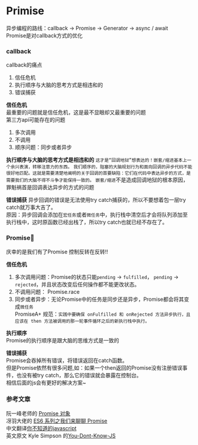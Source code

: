 # Primise
异步编程的路线：callback -> Promise -> Generator -> async / await  
Promise是对callback方式的优化

### callback
callback的痛点
1. 信任危机  
2. 执行顺序与大脑的思考方式是相违和的  
3. 错误捕获  

__信任危机__  
最重要的问题就是信任危机，这是最不显眼却又最重要的问题  
第三方api可能存在的问题
1. 多次调用
2. 不调用
3. 顺序问题：同步或者异步

__执行顺序与大脑的思考方式是相违和的__
`这才是“回调地狱”想表达的！嵌套/缩进基本上一个余兴表演，转移注意力的东西。`
`我们顺序的，阻塞的大脑规划行为和面向回调的异步代码不能很好地匹配。这就是需要清楚地阐明的关于回调的首要缺陷：它们在代码中表达异步的方式，是需要我们的大脑不得不斗争才能保持一致的。`
`嵌套/缩进`不是造成回调地狱的根本原因，罪魁祸首是回调表达异步的方式的问题

__错误捕获__
异步回调的错误是无法使用try catch捕获的，所以不要想着包一层try catch就万事大吉了。  
原因：异步回调会添加在`宏任务`或者`微任务`中，执行栈中清空后才会将队列添加至执行栈中，这时原函数已经出栈了，所以try catch也就已经不存在了。

### Promise👏
庆幸的是我们有了Promise
控制反转在反转!!

__信任危机__  
1. 多次调用问题：Promise的状态只能`pending` -> `fulfilled`， `pending` -> `rejected`，并且状态改变后任何操作都不能更改状态。 
2. 不调用问题： Promise.race
3. 同步或者异步：无论Promise中的任务是同步还是异步，Promise都会将其变成`微任务`  
PromiseA+ 规范：`实践中要确保 onFulfilled 和 onRejected 方法异步执行，且应该在 then 方法被调用的那一轮事件循环之后的新执行栈中执行。`

__执行顺序__  
Promise的执行顺序是跟大脑的思维方式是一致的

__错误捕获__  
Promise会吞掉所有错误，将错误返回在catch函数。  
但是Promise依然有很多问题,如：如果一个then返回的Promise没有注册错误事件，也没有被try catch，那么它的错误就会暴露在控制台。  
相信后面的js会有更好的解决方案~


### 参考文章
阮一峰老师的 <a href='https://es6.ruanyifeng.com/#docs/promise'>Promise 对象</a>  
冴羽大佬的 <a href='https://github.com/mqyqingfeng/Blog/issues/98'>ES6 系列之我们来聊聊 Promise</a>  
中文翻译<a href='http://gdut_yy.gitee.io/doc-ydkjs/async&performance/ch3.html'>你不知道的javascript</a>  
英文原文 Kyle Simpson 的<a href='https://github.com/getify/You-Dont-Know-JS'>You-Dont-Know-JS</a>  












